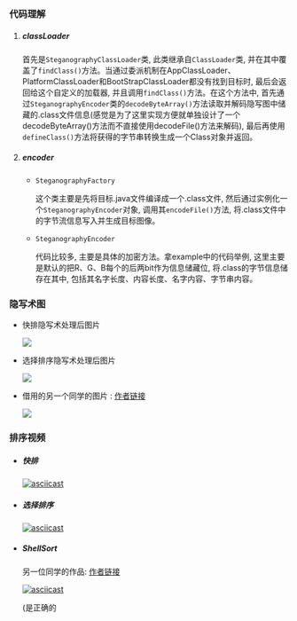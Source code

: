 ### 代码理解

1. ##### classLoader

    首先是`SteganographyClassLoader`类, 此类继承自`ClassLoader`类, 并在其中覆盖了`findClass()`方法。当通过委派机制在AppClassLoader、PlatformClassLoader和BootStrapClassLoader都没有找到目标时, 最后会返回给这个自定义的加载器, 并且调用`findClass()`方法。在这个方法中, 首先通过`SteganographyEncoder`类的`decodeByteArray()`方法读取并解码隐写图中储藏的.class文件信息(感觉是为了这里实现方便就单独设计了一个decodeByteArray()方法而不直接使用decodeFile()方法来解码), 最后再使用`defineClass()`方法将获得的字节串转换生成一个Class对象并返回。

    

2. ##### encoder

    - `SteganographyFactory`

        这个类主要是先将目标.java文件编译成一个.class文件, 然后通过实例化一个`SteganographyEncoder`对象, 调用其`encodeFile()`方法, 将.class文件中的字节流信息写入并生成目标图像。

    - `SteganographyEncoder`

        代码比较多, 主要是具体的加密方法。拿example中的代码举例, 这里主要是默认的把R、G、B每个的后两bit作为信息储藏位, 将.class的字节信息储存在其中, 包括其名字长度、内容长度、名字内容、字节串内容。





### 隐写术图

- 快排隐写术处理后图片

    ![](https://raw.githubusercontent.com/jwork-2021/jw03-EnxIII/main/191220053/SteganographyPics/example.QuickSorter.png)

     

    

- 选择排序隐写术处理后图片

    ![](https://raw.githubusercontent.com/jwork-2021/jw03-EnxIII/main/191220053/SteganographyPics/example.SelectSorter.png)

     

- 借用的另一个同学的图片 : [作者链接](https://github.com/jwork-2021/jw03-star20001)

    ![](https://raw.githubusercontent.com/jwork-2021/jw03-star20001/main/202220008/url/example.ShellSorter.png)





### 排序视频

- ##### **快排**

    [![asciicast](https://asciinema.org/a/k8QWjO6FROmAsXa47dOgXAuSw.svg)](https://asciinema.org/a/k8QWjO6FROmAsXa47dOgXAuSw)

    

- ##### **选择排序**

    [![asciicast](https://asciinema.org/a/pEVEsmtPJSMYYluMKnvwPY1ug.svg)](https://asciinema.org/a/pEVEsmtPJSMYYluMKnvwPY1ug)

    

- ##### **ShellSort**

    另一位同学的作品: [作者链接](https://github.com/jwork-2021/jw03-star20001)

    [![asciicast](https://asciinema.org/a/qygWlwCS1gImNGh7BDx5QOePZ.svg)](https://asciinema.org/a/qygWlwCS1gImNGh7BDx5QOePZ)
    
    (是正确的



